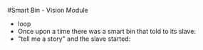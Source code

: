 #Smart Bin - Vision Module
- loop
- Once upon a time there was a smart bin that told to its slave: 
- "tell me a story" and the slave started:

